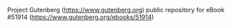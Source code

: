 Project Gutenberg (https://www.gutenberg.org) public repository for
eBook #51914 (https://www.gutenberg.org/ebooks/51914)
